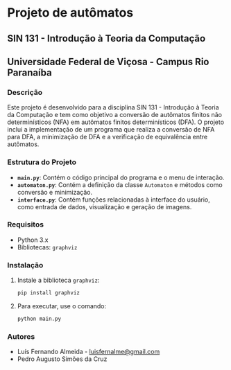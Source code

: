 # Projeto de autômatos
## SIN 131 - Introdução à Teoria da Computação
## Universidade Federal de Viçosa - Campus Rio Paranaíba

### Descrição

Este projeto é desenvolvido para a disciplina SIN 131 - Introdução à Teoria da Computação e tem como objetivo a conversão de autômatos finitos não determinísticos (NFA) em autômatos finitos determinísticos (DFA). O projeto inclui a implementação de um programa que realiza a conversão de NFA para DFA, a minimização de DFA e a verificação de equivalência entre autômatos.

### Estrutura do Projeto

- **`main.py`**: Contém o código principal do programa e o menu de interação.
- **`automaton.py`**: Contém a definição da classe `Automaton` e métodos como conversão e minimização.
- **`interface.py`**: Contém funções relacionadas à interface do usuário, como entrada de dados, visualização e geração de imagens.

### Requisitos

- Python 3.x
- Bibliotecas: `graphviz`

### Instalação

1. Instale a biblioteca `graphviz`:
   ```bash
   pip install graphviz
2. Para executar, use o comando:
    ```bash
    python main.py
### Autores
- Luís Fernando Almeida - luisfernalme@gmail.com
- Pedro Augusto Simões da Cruz

